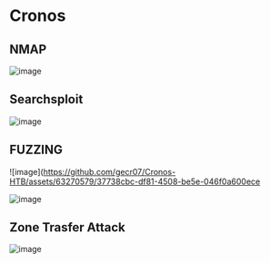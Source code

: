 # Cronos


## NMAP

![image](https://github.com/gecr07/Cronos-HTB/assets/63270579/90f45467-df5e-4458-8887-8730f03ef68e)


## Searchsploit

![image](https://github.com/gecr07/Cronos-HTB/assets/63270579/e841f290-3489-4343-85fb-a865c6fb5ae0)

## FUZZING 

![image](https://github.com/gecr07/Cronos-HTB/assets/63270579/37738cbc-df81-4508-be5e-046f0a600ece


![image](https://github.com/gecr07/Cronos-HTB/assets/63270579/b4d54fa3-7c81-49c4-a11a-5ece5f81d255)




## Zone Trasfer Attack

![image](https://github.com/gecr07/Cronos-HTB/assets/63270579/753b29ac-d7f5-4cc4-86a9-0cf1cf9433dd)


































































